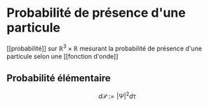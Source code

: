 # Probabilité de présence d'une particule
[[probabilité]] sur $\mathbb{R}^3 \times \mathbb{R}$ mesurant la probabilité de présence d'une particule selon une [[fonction d'onde]]

## Probabilité élémentaire
$$
d\mathcal{P} := |\Psi|^2 d\tau
$$